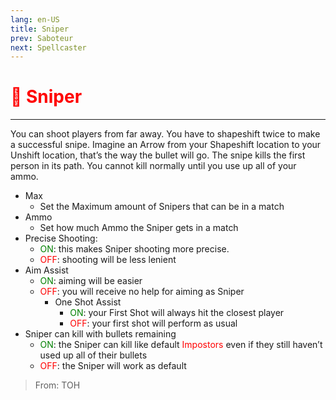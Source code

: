 ```yaml
---
lang: en-US
title: Sniper
prev: Saboteur
next: Spellcaster
---
```


# <font color="red">🎯 <b>Sniper</b></font> <Badge text="Killing" type="tip" vertical="middle"/>

***

You can shoot players from far away. You have to shapeshift twice to make a successful snipe. Imagine an Arrow from your Shapeshift location to your Unshift location, that’s the way the bullet will go. The snipe kills the first person in its path. You cannot kill normally until you use up all of your ammo.

- Max
  - Set the Maximum amount of Snipers that can be in a match
- Ammo
  - Set how much Ammo the Sniper gets in a match
- Precise Shooting:
  - <font color=green>ON</font>: this makes Sniper shooting more precise.
  - <font color=red>OFF</font>: shooting will be less lenient
- Aim Assist
  - <font color=green>ON</font>: aiming will be easier
  - <font color=red>OFF</font>: you will receive no help for aiming as Sniper
    - One Shot Assist
      - <font color=green>ON</font>: your First Shot will always hit the closest player
      - <font color=red>OFF</font>: your first shot will perform as usual
- Sniper can kill with bullets remaining
  - <font color=green>ON</font>: the Sniper can kill like default <font color=red>Impostors</font> even if they still haven’t used up all of their bullets
  - <font color=red>OFF</font>: the Sniper will work as default

> From: TOH
